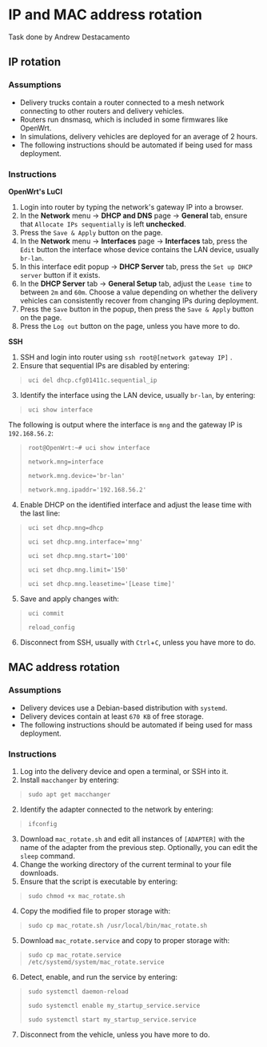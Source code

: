 # IP and MAC address rotation
Task done by Andrew Destacamento

## IP rotation
### Assumptions
- Delivery trucks contain a router connected to a mesh network connecting to other routers and delivery vehicles.
- Routers run dnsmasq, which is included in some firmwares like OpenWrt.
- In simulations, delivery vehicles are deployed for an average of 2 hours.
- The following instructions should be automated if being used for mass deployment.

### Instructions
**OpenWrt's LuCI**
1. Login into router by typing the network's gateway IP into a browser.
2. In the **Network** menu -> **DHCP and DNS** page -> **General** tab, ensure that `Allocate IPs sequentially` is left **unchecked**.
4. Press the `Save & Apply` button on the page.
5. In the **Network** menu -> **Interfaces** page -> **Interfaces** tab, press the `Edit` button the interface whose device contains the LAN device, usually `br-lan`.
6. In this interface edit popup -> **DHCP Server** tab, press the `Set up DHCP server` button if it exists.
7. In the **DHCP Server** tab -> **General Setup** tab, adjust the `Lease time` to between `2m` and `60m`. Choose a value depending on whether the delivery vehicles can consistently recover from changing IPs during deployment.
8. Press the `Save` button in the popup, then press the `Save & Apply` button on the page.
9. Press the `Log out` button on the page, unless you have more to do.

**SSH**
1. SSH and login into router using `ssh root@[network gateway IP]` .
2. Ensure that sequential IPs are disabled by entering:
> `uci del dhcp.cfg01411c.sequential_ip`
3. Identify the interface using the LAN device, usually `br-lan`, by entering:
> `uci show interface`

The following is output where the interface is `mng` and the gateway IP is `192.168.56.2`:
> `root@OpenWrt:~# uci show interface`
>
> `network.mng=interface`
>
> `network.mng.device='br-lan'`
>
> `network.mng.ipaddr='192.168.56.2'`
4. Enable DHCP on the identified interface and adjust the lease time with the last line:
> `uci set dhcp.mng=dhcp`
>
> `uci set dhcp.mng.interface='mng'`
>
> `uci set dhcp.mng.start='100'`
>
> `uci set dhcp.mng.limit='150'`
>
> `uci set dhcp.mng.leasetime='[Lease time]'`
5. Save and apply changes with:
> `uci commit`
>
> `reload_config`
6. Disconnect from SSH, usually with `Ctrl`+`C`, unless you have more to do.

## MAC address rotation
### Assumptions
- Delivery devices use a Debian-based distribution with `systemd`.
- Delivery devices contain at least `670 KB` of free storage.
- The following instructions should be automated if being used for mass deployment.

### Instructions
1. Log into the delivery device and open a terminal, or SSH into it.
2. Install `macchanger` by entering:
> `sudo apt get macchanger`
2. Identify the adapter connected to the network by entering:
> `ifconfig`

3. Download `mac_rotate.sh` and edit all instances of `[ADAPTER]` with the name of the adapter from the previous step. Optionally, you can edit the `sleep` command.
4. Change the working directory of the current terminal to your file downloads.
4. Ensure that the script is executable by entering:
> `sudo chmod +x mac_rotate.sh`
4. Copy the modified file to proper storage with:
> `sudo cp mac_rotate.sh /usr/local/bin/mac_rotate.sh`
5. Download `mac_rotate.service` and copy to proper storage with:
> `sudo cp mac_rotate.service /etc/systemd/system/mac_rotate.service`
6. Detect, enable, and run the service by entering:
> `sudo systemctl daemon-reload`
>
> `sudo systemctl enable my_startup_service.service`
>
> `sudo systemctl start my_startup_service.service`
7. Disconnect from the vehicle, unless you have more to do.